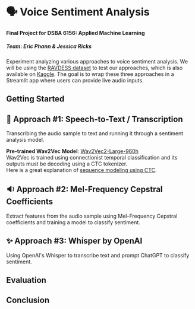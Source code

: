 # 🗣️ Voice Sentiment Analysis
#### Final Project for DSBA 6156: Applied Machine Learning  
##### Team: Eric Phann & Jessica Ricks  
Experiment analyzing various approaches to voice sentiment analysis. We will be using the [RAVDESS dataset](https://zenodo.org/records/1188976) to test our approaches, which is also available on [Kaggle](https://www.kaggle.com/datasets/uwrfkaggler/ravdess-emotional-speech-audio). The goal is to wrap these three approaches in a Streamlit app where users can provide live audio inputs.  

## Getting Started  

## 📝 Approach #1: Speech-to-Text / Transcription  
Transcribing the audio sample to text and running it through a sentiment analysis model.  

__Pre-trained Wav2Vec Model__: [Wav2Vec2-Large-960h](https://huggingface.co/facebook/wav2vec2-large-960h)  
Wav2Vec is trained using connectionist temporal classification and its outputs must be decoding using a CTC tokenizer.  
Here is a great explanation of [sequence modeling using CTC](https://distill.pub/2017/ctc/).

## 🔉 Approach #2: Mel-Frequency Cepstral Coefficients  
Extract features from the audio sample using Mel-Frequency Cepstral coefficients and training a model to classify sentiment.

## ✨ Approach #3: Whisper by OpenAI  
Using OpenAI's Whisper to transcribe text and prompt ChatGPT to classify sentiment.

## Evaluation  

## Conclusion
